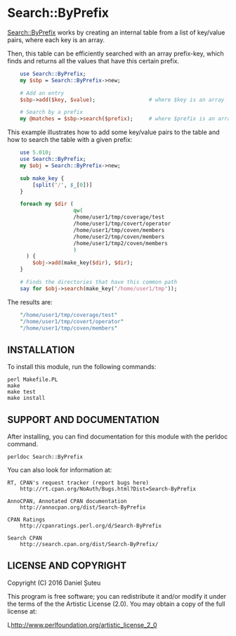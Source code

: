 # Search::ByPrefix

[Search::ByPrefix](https://metacpan.org/release/Search-ByPrefix) works by creating an internal table from a list of key/value pairs, where each key is an array.

Then, this table can be efficiently searched with an array prefix-key, which finds and returns all the values that have this certain prefix.

```perl
    use Search::ByPrefix;
    my $sbp = Search::ByPrefix->new;

    # Add an entry
    $sbp->add($key, $value);                 # where $key is an array

    # Search by a prefix
    my @matches = $sbp->search($prefix);     # where $prefix is an array
```

This example illustrates how to add some key/value pairs to the table and how to search the table with a given prefix:

```perl
    use 5.010;
    use Search::ByPrefix;
    my $obj = Search::ByPrefix->new;

    sub make_key {
        [split('/', $_[0])]
    }

    foreach my $dir (
                     qw(
                     /home/user1/tmp/coverage/test
                     /home/user1/tmp/covert/operator
                     /home/user1/tmp/coven/members
                     /home/user2/tmp/coven/members
                     /home/user1/tmp2/coven/members
                     )
      ) {
        $obj->add(make_key($dir), $dir);
    }

    # Finds the directories that have this common path
    say for $obj->search(make_key('/home/user1/tmp'));
```

The results are:

```perl
    "/home/user1/tmp/coverage/test"
    "/home/user1/tmp/covert/operator"
    "/home/user1/tmp/coven/members"
```

## INSTALLATION

To install this module, run the following commands:

    perl Makefile.PL
    make
    make test
    make install

## SUPPORT AND DOCUMENTATION

After installing, you can find documentation for this module with the
perldoc command.

    perldoc Search::ByPrefix

You can also look for information at:

    RT, CPAN's request tracker (report bugs here)
        http://rt.cpan.org/NoAuth/Bugs.html?Dist=Search-ByPrefix

    AnnoCPAN, Annotated CPAN documentation
        http://annocpan.org/dist/Search-ByPrefix

    CPAN Ratings
        http://cpanratings.perl.org/d/Search-ByPrefix

    Search CPAN
        http://search.cpan.org/dist/Search-ByPrefix/


## LICENSE AND COPYRIGHT

Copyright (C) 2016 Daniel Șuteu

This program is free software; you can redistribute it and/or modify it
under the terms of the the Artistic License (2.0). You may obtain a
copy of the full license at:

L<http://www.perlfoundation.org/artistic_license_2_0>
